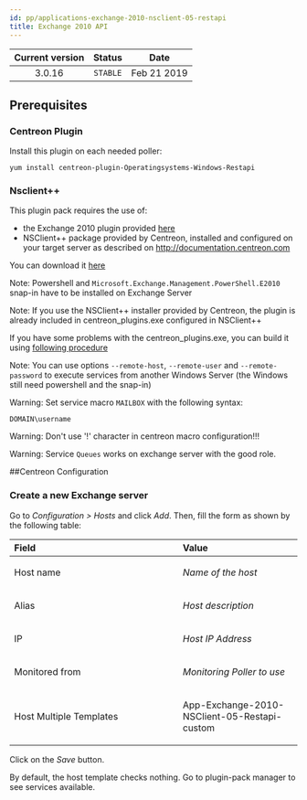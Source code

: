 ```yaml
---
id: pp/applications-exchange-2010-nsclient-05-restapi
title: Exchange 2010 API
---
```


| Current version | Status | Date |
| :-: | :-: | :-: |
| 3.0.16 | `STABLE` | Feb 21 2019 |

## Prerequisites
### Centreon Plugin
Install this plugin on each needed poller:

    yum install centreon-plugin-Operatingsystems-Windows-Restapi

### Nsclient++
This plugin pack requires the use of: 
* the Exchange 2010 plugin provided [here](https://forge.centreon.com/projects/centreon-plugins/repository)
* NSClient++ package provided by Centreon, installed and configured on
your target server as described on http://documentation.centreon.com

You can download it [here](https://download.centreon.com/?action=product&product=agent-nsclient&version=0.51&secKey=59d646114079212e03ec09454456a938)

Note: Powershell and `Microsoft.Exchange.Management.PowerShell.E2010` snap-in have to be installed on Exchange Server

Note: If you use the NSClient++ installer provided by Centreon, the
plugin is already included in centreon\_plugins.exe configured in
NSClient++

If you have some problems with the centreon\_plugins.exe, you can build it using [following procedure](https://documentation.centreon.com/docs/centreon-nsclient/en/latest/windows_agent.html#build-your-own-executable)

Note: You can use options `--remote-host`, `--remote-user` and
`--remote-password` to execute services from another Windows Server (the
Windows still need powershell and the snap-in)

Warning: Set service macro `MAILBOX` with the following syntax:

    DOMAIN\username

Warning: Don't use '!' character in centreon macro configuration!!!

Warning: Service `Queues` works on exchange server with the good
role.

##Centreon Configuration
### Create a new Exchange server
Go to *Configuration &gt; Hosts* and click *Add*. Then, fill the form as
shown by the following table:

<table>
<colgroup>
<col width="58%" />
<col width="41%" />
</colgroup>
<thead>
<tr class="header">
<th align="left">Field</th>
<th align="left">Value</th>
</tr>
</thead>
<tbody>
<tr class="odd">
<td align="left"><p>Host name</p></td>
<td align="left"><p><em>Name of the host</em></p></td>
</tr>
<tr class="even">
<td align="left"><p>Alias</p></td>
<td align="left"><p><em>Host description</em></p></td>
</tr>
<tr class="odd">
<td align="left"><p>IP</p></td>
<td align="left"><p><em>Host IP Address</em></p></td>
</tr>
<tr class="even">
<td align="left"><p>Monitored from</p></td>
<td align="left"><p><em>Monitoring Poller to use</em></p></td>
</tr>
<tr class="odd">
<td align="left"><p>Host Multiple Templates</p></td>
<td align="left"><p>App-Exchange-2010-NSClient-05-Restapi-custom</p></td>
</tr>
</tbody>
</table>

Click on the *Save* button.

By default, the host template checks nothing. Go to plugin-pack manager
to see services available.

